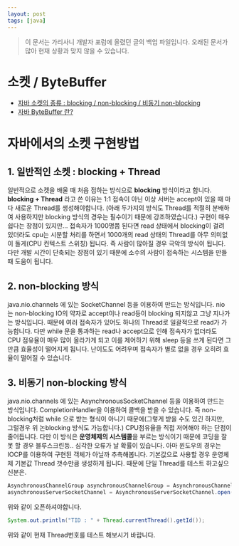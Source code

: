 ```yaml
---
layout: post
tags: [java]
---
```


> 이 문서는 가리사니 개발자 포럼에 올렸던 글의 백업 파일입니다.
오래된 문서가 많아 현재 상황과 맞지 않을 수 있습니다.

# 소켓 / ByteBuffer
- [자바 소켓의 종류 : blocking / non-blocking / 비동기 non-blocking](/2016/02/02/%EB%B0%B1%EC%97%85-%EA%B0%80%EB%A6%AC%EC%82%AC%EB%8B%88-%EC%9E%90%EB%B0%94-%EC%86%8C%EC%BC%93%EC%9D%98-%EC%A2%85%EB%A5%98-blocking-non-blocking-%EB%B9%84%EB%8F%99%EA%B8%B0-non-blocking.html)
- [자바 ByteBuffer 란?](/2016/02/02/%EB%B0%B1%EC%97%85-%EA%B0%80%EB%A6%AC%EC%82%AC%EB%8B%88-%EC%9E%90%EB%B0%94-ByteBuffer-%EB%9E%80.html)

# 자바에서의 소켓 구현방법
## 1. 일반적인 소켓 : blocking + Thread
 일반적으로 소켓을 배울 때 처음 접하는 방식으로 **blocking** 방식이라고 합니다.
 **blocking + Thread** 라고 쓴 이유는 1:1 접속이 아닌 이상 서버는 accept이 있을 때 마다 새로운 Thread를 생성해야합니다. (아래 두가지의 방식도 Thread를 적절히 분배하여 사용하지만 blocking 방식의 경우는 필수이기 때문에 강조하였습니다.)
 구현이 매우 쉽다는 장점이 있지만... 접속자가 1000명쯤 된다면 read 상태에서 blocking이 걸려 있더라도 cpu는 시분할 처리를 하면서 1000개의 read 상태의 Thread를 아무 의미없이 돌게(CPU 컨텍스트 스위칭) 됩니다.
 즉 사람이 많아질 경우 극악의 방식이 됩니다.
 다만 개발 시간이 단축되는 장점이 있기 때문에 소수의 사람이 접속하는 시스템을 만들 때 도움이 됩니다.

## 2. non-blocking 방식
 java.nio.channels 에 있는 SocketChannel 등을 이용하여 만드는 방식입니다. nio 는 non-blocking IO의 약자로 accept이나 read등이 blocking 되지않고 그냥 지나가는 방식입니다. 때문에 여러 접속자가 있어도 하나의 Thread로 일괄적으로 read가 가능합니다. 다만 while 문을 통과하는 read나 accept으로 인해 접속자가 없더라도 CPU 점유율이 매우 많이 올라가게 되고 이를 제어하기 위해 sleep 등을 쓰게 된다면 그만큼 효율성이 떨어지게 됩니다.
 난이도도 어려우며 접속자가 별로 없을 경우 오히려 효율이 떨어질 수 있습니다.

## 3. 비동기 non-blocking 방식
java.nio.channels 에 있는 AsynchronousSocketChannel 등을 이용하여 만드는 방식입니다.
CompletionHandler을 이용하여 콜백을 받을 수 있습니다. 즉 non-blocking처럼 while 으로 받는 형식이 아니기 때문에(그렇게 받을 수도 있긴 하지만, 그럴경우 위 논blocking 방식도 가능합니다.) CPU점유율을 직접 저어해야 하는 단점이 줄어듭니다.
다만 이 방식은 **운영체제의 시스템콜**을 부르는 방식이기 때문에 코딩을 잘못 할 경우 블루스크린등.. 심각한 오류가 날 확률이 있습니다. 아마 윈도우의 경우는 IOCP를 이용하여 구현된 객체가 아닐까 추측해봅니다.
기본값으로 사용할 경우 운영체제 기본값 Thread 갯수만큼 생성하게 됩니다.
때문에 단일 Thread를 테스트 하고싶으신분은.
``` java
AsynchronousChannelGroup asynchronousChannelGroup = AsynchronousChannelGroup.withFixedThreadPool(1, Executors.defaultThreadFactory());
asynchronousServerSocketChannel = AsynchronousServerSocketChannel.open(asynchronousChannelGroup);
```
위와 같이 오픈하셔야합니다.
``` java
System.out.println("TID : " + Thread.currentThread().getId());
```
위와 같이 현재 Thread번호를 테스트 해보시기 바랍니다.